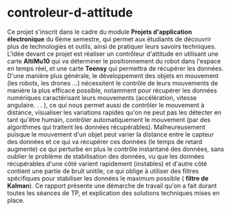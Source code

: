 # controleur-d-attitude

Ce projet s'inscrit dans le cadre du module **Projets d'application électronique** du 6ème semestre, qui permet aux étudiants de découvrir plus de technologies et outils, ainsi de pratiquer leurs savoirs techniques. 
L'idée devant ce projet est réaliser un contrôleur d'attitude en utilisant une carte **AltiMu10** qui va déterminer le positionnement du robot dans l'espace en temps réel, et une carte **Teensy** qui permettra de récupérer les données. D'une manière plus générale, le développement des objets en mouvement (les robots, les drones ...) nécessitent le contrôle de leurs mouvements de manière la plus efficace possible, notamment pour récupérer les données numériques caractérisant leurs mouvements (accélération, vitesse angulaire. . . ), ce qui nous permet aussi de contrôler le mouvement à distance, visualiser les variations rapides qu'on ne peut pas les détecter en tant qu'être humain, contrôler automatiquement le mouvement (par des algorithmes qui traitent les données récupérables). Malheureusement puisque le mouvement d'un objet peut varier la distance entre le capteur des données et
ce qui va récupérer ces données (le temps de retard augmente) ce qui perturbe en plus le contrôle instantané des données, sans oublier le problème de stabilisation des données, vu que les données récupérables d'une côté varient rapidement (instables) et d'autre côté contient une partie de bruit unitile, ce qui oblige à utiliser des filtres spécifiques pour stabiliser les données le maximum possible ( **filtre de Kalman**). 
Ce rapport présente une démarche de travail qu'on a fait durant toutes les séances de TP, et explication des solutions techniques mises en place.
